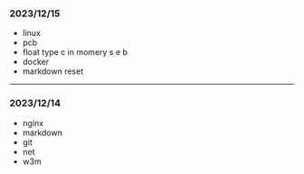 ### 2023/12/15
- linux 
- pcb
- float type c in momery s e b  
- docker  
- markdown reset
---  
### 2023/12/14
* nginx  
* markdown  
* git  
* net
* w3m 
